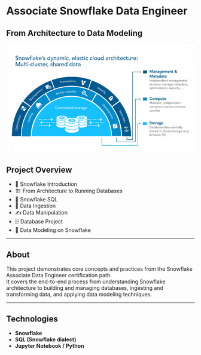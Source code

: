 # Associate Snowflake Data Engineer
## From Architecture to Data Modeling

![Associate Snowflake Data Engineer: From Architecture to Data Modeling](architecture.png)

## Project Overview

- 🧊 Snowflake Introduction  
- 🏗️ From Architecture to Running Databases  
- 🧮 Snowflake SQL  
- 🔄 Data Ingestion  
- ✍️ Data Manipulation  
- 🗄️ Database Project  
- 🧠 Data Modeling on Snowflake

---

## About

This project demonstrates core concepts and practices from the Snowflake Associate Data Engineer certification path.  
It covers the end-to-end process from understanding Snowflake architecture to building and managing databases, ingesting and transforming data, and applying data modeling techniques.

---

## Technologies

- **Snowflake**  
- **SQL (Snowflake dialect)**  
- **Jupyter Notebook / Python**